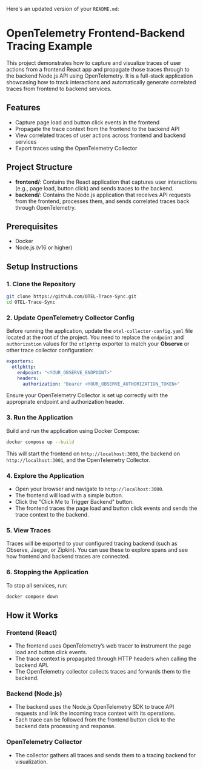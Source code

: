 Here's an updated version of your `README.md`:
# OpenTelemetry Frontend-Backend Tracing Example

This project demonstrates how to capture and visualize traces of user actions from a frontend React app and propagate those traces through to the backend Node.js API using OpenTelemetry. It is a full-stack application showcasing how to track interactions and automatically generate correlated traces from frontend to backend services.

## Features

- Capture page load and button click events in the frontend
- Propagate the trace context from the frontend to the backend API
- View correlated traces of user actions across frontend and backend services
- Export traces using the OpenTelemetry Collector

## Project Structure

- **frontend/**: Contains the React application that captures user interactions (e.g., page load, button click) and sends traces to the backend.
- **backend/**: Contains the Node.js application that receives API requests from the frontend, processes them, and sends correlated traces back through OpenTelemetry.

## Prerequisites

- Docker
- Node.js (v16 or higher)

## Setup Instructions

### 1. Clone the Repository
```bash
git clone https://github.com/OTEL-Trace-Sync.git
cd OTEL-Trace-Sync
```

### 2. Update OpenTelemetry Collector Config
Before running the application, update the `otel-collector-config.yaml` file located at the root of the project. You need to replace the `endpoint` and `authorization` values for the `otlphttp` exporter to match your **Observe** or other trace collector configuration:

```yaml
exporters:
  otlphttp:
    endpoint: "<YOUR_OBSERVE_ENDPOINT>"
    headers:
      authorization: "Bearer <YOUR_OBSERVE_AUTHORIZATION_TOKEN>"
```

Ensure your OpenTelemetry Collector is set up correctly with the appropriate endpoint and authorization header.

### 3. Run the Application
Build and run the application using Docker Compose:
```bash
docker compose up --build
```

This will start the frontend on `http://localhost:3000`, the backend on `http://localhost:3001`, and the OpenTelemetry Collector.

### 4. Explore the Application
- Open your browser and navigate to `http://localhost:3000`.
- The frontend will load with a simple button.
- Click the "Click Me to Trigger Backend" button.
- The frontend traces the page load and button click events and sends the trace context to the backend.

### 5. View Traces
Traces will be exported to your configured tracing backend (such as Observe, Jaeger, or Zipkin). You can use these to explore spans and see how frontend and backend traces are connected.

### 6. Stopping the Application
To stop all services, run:
```bash
docker compose down
```

## How it Works

### Frontend (React)
- The frontend uses OpenTelemetry’s web tracer to instrument the page load and button click events.
- The trace context is propagated through HTTP headers when calling the backend API.
- The OpenTelemetry collector collects traces and forwards them to the backend.

### Backend (Node.js)
- The backend uses the Node.js OpenTelemetry SDK to trace API requests and link the incoming trace context with its operations.
- Each trace can be followed from the frontend button click to the backend data processing and response.

### OpenTelemetry Collector
- The collector gathers all traces and sends them to a tracing backend for visualization.
